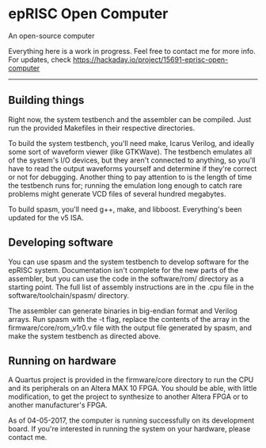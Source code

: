 # epRISC Open Computer
An open-source computer

Everything here is a work in progress. Feel free to contact me for more info.
For updates, check https://hackaday.io/project/15691-eprisc-open-computer

---

## Building things
Right now, the system testbench and the assembler can be compiled. Just run the provided Makefiles in their respective directories.

To build the system testbench, you'll need make, Icarus Verilog, and ideally some sort of waveform viewer (like GTKWave). The testbench emulates all of the system's I/O devices, but they aren't connected to anything, so you'll have to read the output waveforms yourself and determine if they're correct or not for debugging. Another thing to pay attention to is the length of time the testbench runs for; running the emulation long enough to catch rare problems might generate VCD files of several hundred megabytes.

To build spasm, you'll need g++, make, and libboost. Everything's been updated for the v5 ISA.

## Developing software
You can use spasm and the system testbench to develop software for the epRISC system. Documentation isn't complete for the new parts of the assembler, but you can use the code in the software/rom/ directory as a starting point. The full list of assembly instructions are in the .cpu file in the software/toolchain/spasm/ directory. 

The assembler can generate binaries in big-endian format and Verilog arrays. Run spasm with the -t flag, replace the contents of the array in the firmware/core/rom_v1r0.v file with the output file generated by spasm, and make the system testbench as directed above. 

## Running on hardware
A Quartus project is provided in the firmware/core directory to run the CPU and its peripherals on an Altera MAX 10 FPGA. You should be able, with little modification, to get the project to synthesize to another Altera FPGA or to another manufacturer's FPGA.

As of 04-05-2017, the computer is running successfully on its development board. If you're interested in running the system on your hardware, please contact me.
